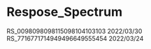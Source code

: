 # Respose_Spectrum
RS_0098098098115098104103103  2022/03/30
RS_7716771714949496649555454  2022/03/24
